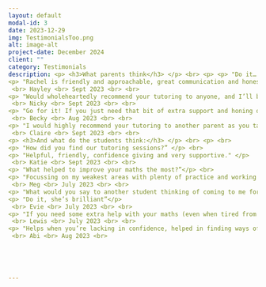 ```yaml
---
layout: default
modal-id: 3
date: 2023-12-29
img: TestimonialsToo.png
alt: image-alt
project-date: December 2024
client: ""
category: Testimonials
description: <p> <h3>What parents think</h3> </p> <br> <p> <p> "Do it…. Worth every penny"</p> <br> Jon <br> July 2023. <br> <br>
<p> "Rachel is friendly and approachable, great communication and honest feedback, putting parents and their children at ease, at what can be a stressful time. Also has a good understanding that working with teenagers isn’t always easy, but remains calm and considerate of their individual needs, allowing them to talk honestly about their studies. If you are looking for a tutor, get in touch with Rachel, she will have a positive impact on your child." </p>
 <br> Hayley <br> Sept 2023 <br> <br>
<p> "Would wholeheartedly recommend your tutoring to anyone, and I’ll be engaging your services again for my son provided he does ok in his GCSE’s!</p>
 <br> Nicky <br> Sept 2023 <br> <br>
<p> "Go for it! If you just need that bit of extra support and honing of techniques, Rachel can work with you child to give them the confidence to go into that exam in a positive frame of mind. She’s flexible and can work on what you need." </p>
 <br> Becky <br> Aug 2023 <br> <br>
<p> "I would highly recommend your tutoring to another parent as you take the time, patience and go that extra mile and you really do care about the progression of your pupil.</p>
 <br> Claire <br> Sept 2023 <br> <br>
<p> <h3>And what do the students think:</h3> </p> <br> <p> <br>
<p> "How did you find our tutoring sessions?” </p> <br>
<p> "Helpful, friendly, confidence giving and very supportive." </p>
 <br> Katie <br> Sept 2023 <br> <br>
<p> "What helped to improve your maths the most?”</p> <br>
<p> "Focussing on my weakest areas with plenty of practice and working on identifying what the question wants." </p>
 <br> Meg <br> July 2023 <br> <br>
<p> "What would you say to another student thinking of coming to me for tutoring?” </p> <br>
<p> "Do it, she’s brilliant”</p>
 <br> Evie <br> July 2023 <br> <br>
<p> "If you need some extra help with your maths (even when tired from school) go to see Rachel, it does help”</p>
 <br> Lewis <br> July 2023 <br> <br>
<p> "Helps when you’re lacking in confidence, helped in finding ways of doing things that make them stick." </p>
 <br> Abi <br> Aug 2023 <br> 





---
```

